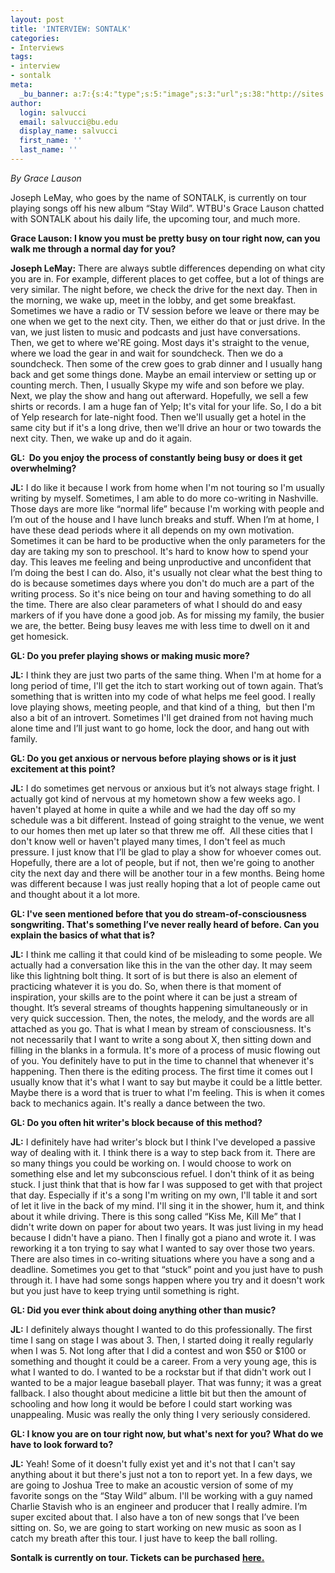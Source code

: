 ```yaml
---
layout: post
title: 'INTERVIEW: SONTALK'
categories:
- Interviews
tags:
- interview
- sontalk
meta:
  _bu_banner: a:7:{s:4:"type";s:5:"image";s:3:"url";s:38:"http://sites.bu.edu/wtbu/files/2019/04/website-header.png";s:3:"alt";s:0:"";s:7:"post_id";s:4:"4561";s:4:"html";s:0:"";s:8:"position";s:12:"contentWidth";s:7:"caption";s:0:"";}
author:
  login: salvucci
  email: salvucci@bu.edu
  display_name: salvucci
  first_name: ''
  last_name: ''
---
```

_By Grace Lauson_

Joseph LeMay, who goes by the name of SONTALK, is currently on tour playing songs off his new album “Stay Wild”. WTBU's Grace Lauson chatted with SONTALK about his daily life, the upcoming tour, and much more.

**Grace Lauson: I know you must be pretty busy on tour right now, can you walk me through a normal day for you?**

**Joseph LeMay:** There are always subtle differences depending on what city you are in. For example, different places to get coffee, but a lot of things are very similar. The night before, we check the drive for the next day. Then in the morning, we wake up, meet in the lobby, and get some breakfast. Sometimes we have a radio or TV session before we leave or there may be one when we get to the next city. Then, we either do that or just drive. In the van, we just listen to music and podcasts and just have conversations. Then, we get to where we'RE going. Most days it's straight to the venue, where we load the gear in and wait for soundcheck. Then we do a soundcheck. Then some of the crew goes to grab dinner and I usually hang back and get some things done. Maybe an email interview or setting up or counting merch. Then, I usually Skype my wife and son before we play. Next, we play the show and hang out afterward. Hopefully, we sell a few shirts or records. I am a huge fan of Yelp; It's vital for your life. So, I do a bit of Yelp research for late-night food. Then we'll usually get a hotel in the same city but if it's a long drive, then we'll drive an hour or two towards the next city. Then, we wake up and do it again.

**GL:  Do you enjoy the process of constantly being busy or does it get overwhelming?**

**JL:** I do like it because I work from home when I'm not touring so I'm usually writing by myself. Sometimes, I am able to do more co-writing in Nashville. Those days are more like “normal life” because I'm working with people and I’m out of the house and I have lunch breaks and stuff. When I’m at home, I have these dead periods where it all depends on my own motivation. Sometimes it can be hard to be productive when the only parameters for the day are taking my son to preschool. It's hard to know how to spend your day. This leaves me feeling and being unproductive and unconfident that I’m doing the best I can do. Also, it's usually not clear what the best thing to do is because sometimes days where you don't do much are a part of the writing process. So it's nice being on tour and having something to do all the time. There are also clear parameters of what I should do and easy markers of if you have done a good job. As for missing my family, the busier we are, the better. Being busy leaves me with less time to dwell on it and get homesick.

**GL: Do you prefer playing shows or making music more?**

**JL:** I think they are just two parts of the same thing. When I'm at home for a long period of time, I'll get the itch to start working out of town again. That’s something that is written into my code of what helps me feel good. I really love playing shows, meeting people, and that kind of a thing,  but then I'm also a bit of an introvert. Sometimes I'll get drained from not having much alone time and I’ll just want to go home, lock the door, and hang out with family.

**GL: Do you get anxious or nervous before playing shows or is it just excitement at this point?**

**JL:** I do sometimes get nervous or anxious but it’s not always stage fright. I actually got kind of nervous at my hometown show a few weeks ago. I haven't played at home in quite a while and we had the day off so my schedule was a bit different. Instead of going straight to the venue, we went to our homes then met up later so that threw me off.  All these cities that I don't know well or haven't played many times, I don't feel as much pressure. I just know that I’ll be glad to play a show for whoever comes out. Hopefully, there are a lot of people, but if not, then we're going to another city the next day and there will be another tour in a few months. Being home was different because I was just really hoping that a lot of people came out and thought about it a lot more.

**GL: I've seen mentioned before that you do stream-of-consciousness songwriting. That's something I’ve never really heard of before. Can you explain the basics of what that is?**

**JL:** I think me calling it that could kind of be misleading to some people. We actually had a conversation like this in the van the other day. It may seem like this lightning bolt thing. It sort of is but there is also an element of practicing whatever it is you do. So, when there is that moment of inspiration, your skills are to the point where it can be just a stream of thought. It’s several streams of thoughts happening simultaneously or in very quick succession. Then, the notes, the melody, and the words are all attached as you go. That is what I mean by stream of consciousness. It's not necessarily that I want to write a song about X, then sitting down and filling in the blanks in a formula. It's more of a process of music flowing out of you. You definitely have to put in the time to channel that whenever it's happening. Then there is the editing process. The first time it comes out I usually know that it's what I want to say but maybe it could be a little better. Maybe there is a word that is truer to what I'm feeling. This is when it comes back to mechanics again. It's really a dance between the two.

**GL: Do you often hit writer's block because of this method?**

**JL:** I definitely have had writer's block but I think I've developed a passive way of dealing with it. I think there is a way to step back from it. There are so many things you could be working on. I would choose to work on something else and let my subconscious refuel. I don't think of it as being stuck. I just think that that is how far I was supposed to get with that project that day. Especially if it's a song I'm writing on my own, I'll table it and sort of let it live in the back of my mind. I'll sing it in the shower, hum it, and think about it while driving. There is this song called “Kiss Me, Kill Me” that I didn't write down on paper for about two years. It was just living in my head because I didn't have a piano. Then I finally got a piano and wrote it. I was reworking it a ton trying to say what I wanted to say over those two years. There are also times in co-writing situations where you have a song and a deadline. Sometimes you get to that “stuck” point and you just have to push through it. I have had some songs happen where you try and it doesn't work but you just have to keep trying until something is right.

**GL: Did you ever think about doing anything other than music?**

**JL:** I definitely always thought I wanted to do this professionally. The first time I sang on stage I was about 3. Then, I started doing it really regularly when I was 5. Not long after that I did a contest and won $50 or $100 or something and thought it could be a career. From a very young age, this is what I wanted to do. I wanted to be a rockstar but if that didn't work out I wanted to be a major league baseball player. That was funny; it was a great fallback. I also thought about medicine a little bit but then the amount of schooling and how long it would be before I could start working was unappealing. Music was really the only thing I very seriously considered.

**GL: I know you are on tour right now, but what's next for you? What do we have to look forward to?**

**JL:** Yeah! Some of it doesn't fully exist yet and it's not that I can't say anything about it but there's just not a ton to report yet. In a few days, we are going to Joshua Tree to make an acoustic version of some of my favorite songs on the “Stay Wild” album. I'll be working with a guy named Charlie Stavish who is an engineer and producer that I really admire. I’m super excited about that. I also have a ton of new songs that I’ve been sitting on. So, we are going to start working on new music as soon as I catch my breath after this tour. I just have to keep the ball rolling.

**Sontalk is currently on tour. Tickets can be purchased** [**here.**](https://sontalkmusic.com)